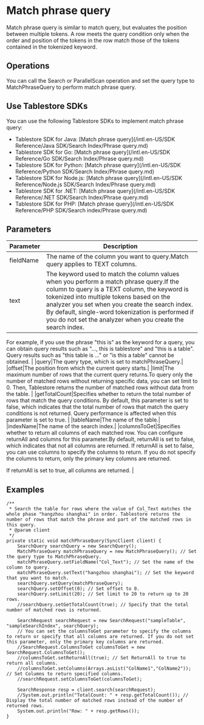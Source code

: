 # Match phrase query

Match phrase query is similar to match query, but evaluates the position between multiple tokens. A row meets the query condition only when the order and position of the tokens in the row match those of the tokens contained in the tokenized keyword.



## Operations

You can call the Search or ParallelScan operation and set the query type to MatchPhraseQuery to perform match phrase query.

## Use Tablestore SDKs

You can use the following Tablestore SDKs to implement match phrase query:

-   Tablestore SDK for Java: [Match phrase query](/intl.en-US/SDK Reference/Java SDK/Search Index/Phrase query.md)
-   Tablestore SDK for Go: [Match phrase query](/intl.en-US/SDK Reference/Go SDK/Search Index/Phrase query.md)
-   Tablestore SDK for Python: [Match phrase query](/intl.en-US/SDK Reference/Python SDK/Search Index/Phrase query.md)
-   Tablestore SDK for Node.js: [Match phrase query](/intl.en-US/SDK Reference/Node.js SDK/Search Index/Phrase query.md)
-   Tablestore SDK for .NET: [Match phrase query](/intl.en-US/SDK Reference/.NET SDK/Search Index/Phrase query.md)
-   Tablestore SDK for PHP: [Match phrase query](/intl.en-US/SDK Reference/PHP SDK/Search index/Phrase query.md)

## Parameters

|Parameter|Description|
|---------|-----------|
|fieldName|The name of the column you want to query.Match query applies to TEXT columns. |
|text|The keyword used to match the column values when you perform a match phrase query.If the column to query is a TEXT column, the keyword is tokenized into multiple tokens based on the analyzer you set when you create the search index. By default, single-word tokenization is performed if you do not set the analyzer when you create the search index.

For example, if you use the phrase "this is" as the keyword for a query, you can obtain query results such as "..., this is tablestore" and "this is a table". Query results such as "this table is ..." or "is this a table" cannot be obtained. |
|query|The query type, which is set to matchPhraseQuery.|
|offset|The position from which the current query starts.|
|limit|The maximum number of rows that the current query returns.To query only the number of matched rows without returning specific data, you can set limit to 0. Then, Tablestore returns the number of matched rows without data from the table. |
|getTotalCount|Specifies whether to return the total number of rows that match the query conditions. By default, this parameter is set to false, which indicates that the total number of rows that match the query conditions is not returned. Query performance is affected when this parameter is set to true. |
|tableName|The name of the table.|
|indexName|The name of the search index.|
|columnsToGet|Specifies whether to return all columns of each matched row. You can configure returnAll and columns for this parameter.By default, returnAll is set to false, which indicates that not all columns are returned. If returnAll is set to false, you can use columns to specify the columns to return. If you do not specify the columns to return, only the primary key columns are returned.

If returnAll is set to true, all columns are returned. |

## Examples

```
/**
 * Search the table for rows where the value of Col_Text matches the whole phase "hangzhou shanghai" in order. Tablestore returns the number of rows that match the phrase and part of the matched rows in this query.
 * @param client
 */
private static void matchPhraseQuery(SyncClient client) {
    SearchQuery searchQuery = new SearchQuery();
    MatchPhraseQuery matchPhraseQuery = new MatchPhraseQuery(); // Set the query type to MatchPhraseQuery.
    matchPhraseQuery.setFieldName("Col_Text"); // Set the name of the column to query.
    matchPhraseQuery.setText("hangzhou shanghai"); // Set the keyword that you want to match.
    searchQuery.setQuery(matchPhraseQuery);
    searchQuery.setOffset(0); // Set offset to 0.
    searchQuery.setLimit(20); // Set limit to 20 to return up to 20 rows.
    //searchQuery.setGetTotalCount(true); // Specify that the total number of matched rows is returned.

    SearchRequest searchRequest = new SearchRequest("sampleTable", "sampleSearchIndex", searchQuery); 
    // You can set the columnsToGet parameter to specify the columns to return or specify that all columns are returned. If you do not set this parameter, only the primary key columns are returned.
    //SearchRequest.ColumnsToGet columnsToGet = new SearchRequest.ColumnsToGet();
    //columnsToGet.setReturnAll(true); // Set ReturnAll to true to return all columns.
    //columnsToGet.setColumns(Arrays.asList("ColName1","ColName2")); // Set Columns to return specified columns.
    //searchRequest.setColumnsToGet(columnsToGet);

    SearchResponse resp = client.search(searchRequest);
    //System.out.println("TotalCount: " + resp.getTotalCount()); // Display the total number of matched rows instead of the number of returned rows.
    System.out.println("Row: " + resp.getRows());
}
```


